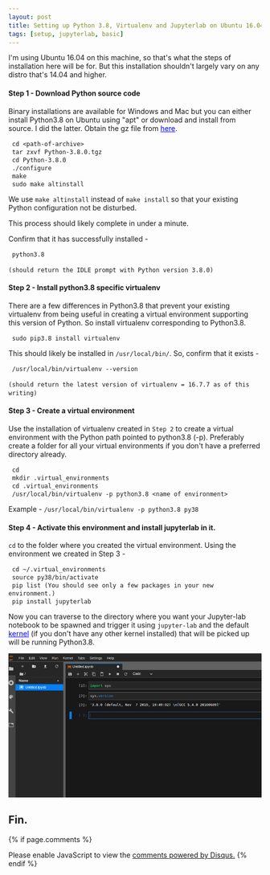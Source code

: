 ```yaml
---
layout: post
title: Setting up Python 3.8, Virtualenv and Jupyterlab on Ubuntu 16.04
tags: [setup, jupyterlab, basic]
---
```


I'm using Ubuntu 16.04 on this machine, so that's what the steps of installation here will be for. But this installation shouldn't largely vary on any distro that's 14.04 and higher.

#### Step 1 - Download Python source code 

Binary installations are available for Windows and Mac but you can either install Python3.8 on Ubuntu using "apt" or download and install from source. I did the latter. 
Obtain the gz file from <a href="https://www.python.org/downloads/release/python-380/" style="color:blue">here</a>.
~~~~
 cd <path-of-archive>
 tar zxvf Python-3.8.0.tgz
 cd Python-3.8.0
 ./configure
 make
 sudo make altinstall
~~~~
We use `make altinstall` instead of `make install` so that your existing Python configuration not be disturbed.

This process should likely complete in under a minute.

Confirm that it has successfully installed -
~~~~
 python3.8 
~~~~
`(should return the IDLE prompt with Python version 3.8.0)`



#### Step 2 - Install python3.8 specific virtualenv

There are a few differences in Python3.8 that prevent your existing virtualenv from being useful in creating a virtual environment supporting this version of Python. So install virtualenv corresponding to Python3.8.

~~~~
 sudo pip3.8 install virtualenv
~~~~

This should likely be installed in `/usr/local/bin/`. So, confirm that it exists -
~~~~
 /usr/local/bin/virtualenv --version 
~~~~
`(should return the latest version of virtualenv = 16.7.7 as of this writing)`



#### Step 3 - Create a virtual environment

Use the installation of virtualenv created in `Step 2` to create a virtual environment with the Python path pointed to python3.8 (-p). Preferably create a folder for all your virtual environments if you don't have a preferred directory already.

~~~~
 cd
 mkdir .virtual_environments
 cd .virtual_environments
 /usr/local/bin/virtualenv -p python3.8 <name of environment>
~~~~

Example - `/usr/local/bin/virtualenv -p python3.8 py38`

#### Step 4 - Activate this environment and install jupyterlab in it. 

`cd` to the folder where you created the virtual environment. Using the environment we created in Step 3 - 

~~~~
 cd ~/.virtual_environments
 source py38/bin/activate
 pip list (You should see only a few packages in your new environment.)
 pip install jupyterlab
~~~~

Now you can traverse to the directory where you want your Jupyter-lab notebook to be spawned and trigger it using `jupyter-lab` and the default <a href="https://stackoverflow.com/questions/52370092/what-is-a-kernel-in-jupyter-notebook-and-how-it-is-different-similar-to-actual-k/" style="color:blue">kernel</a> (if you don't have any other kernel installed) that will be picked up will be running Python3.8.

![git0](../img/tech/jupyter_py.png)

## Fin.

{% if page.comments %}
<div id="disqus_thread"></div>
<script>

/**
*  RECOMMENDED CONFIGURATION VARIABLES: EDIT AND UNCOMMENT THE SECTION BELOW TO INSERT DYNAMIC VALUES FROM YOUR PLATFORM OR CMS.
*  LEARN WHY DEFINING THESE VARIABLES IS IMPORTANT: https://disqus.com/admin/universalcode/#configuration-variables*/
/*
var disqus_config = function () {
this.page.url = abhiramr.github.io/2019-11-07-Setting-Up-Python38-Jupyter-lab;  // Replace PAGE_URL with your page's canonical URL variable
this.page.identifier = 2019-11-07-Setting-Up-Python38-Jupyter-lab; // Replace PAGE_IDENTIFIER with your page's unique identifier variable
};
*/
(function() { // DON'T EDIT BELOW THIS LINE
var d = document, s = d.createElement('script');
s.src = 'https://abhiramr.disqus.com/embed.js';
s.setAttribute('data-timestamp', +new Date());
(d.head || d.body).appendChild(s);
})();
</script>
<noscript>Please enable JavaScript to view the <a href="https://disqus.com/?ref_noscript">comments powered by Disqus.</a></noscript>
{% endif %}
